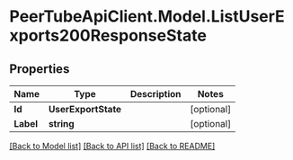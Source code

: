 # PeerTubeApiClient.Model.ListUserExports200ResponseState

## Properties

Name | Type | Description | Notes
------------ | ------------- | ------------- | -------------
**Id** | **UserExportState** |  | [optional] 
**Label** | **string** |  | [optional] 

[[Back to Model list]](../README.md#documentation-for-models) [[Back to API list]](../README.md#documentation-for-api-endpoints) [[Back to README]](../README.md)

